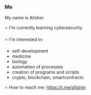 ### Me                                                                                                                                                                                                                        
My name is Alisher.                                                                                                                                                                                                           
                                                                                                                                                                                                                              
⭐️ I'm currently learning cybersecurity                                                                                                                                                                                       
                                                                                                                                                                                                                               
⭐️ I'm interested in:                                                                                                                                                                                                         
- self-development                                                                                                                                                                                                      
- medicine                                                                                                                                                                                                                                                                              
- biology                                                                                                                                                                                                               
- automation of processes                                                                                                                                                                                               
- creation of programs and scripts                                                                                                                                                                                      
- crypto, blockchain, smartcontracts                                                                                                                                                                                    
                                                                                                                                                                                                                                
⭐️ How to reach me: https://t.me/a1ishm                                                                                                                                                                                       
                                                                                                                                                                                                                                 

